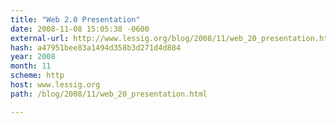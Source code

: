 ```yaml
---
title: "Web 2.0 Presentation"
date: 2008-11-08 15:05:38 -0600
external-url: http://www.lessig.org/blog/2008/11/web_20_presentation.html
hash: a47951bee83a1494d358b3d271d4d884
year: 2008
month: 11
scheme: http
host: www.lessig.org
path: /blog/2008/11/web_20_presentation.html

---
```



